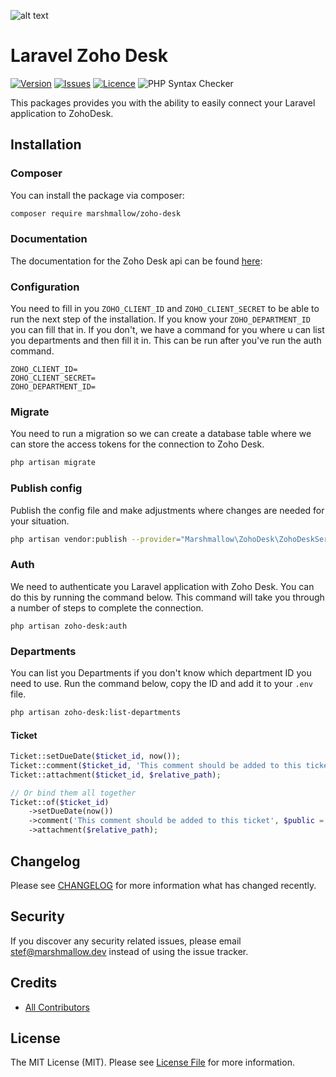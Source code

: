 ![alt text](https://marshmallow.dev/cdn/media/logo-red-237x46.png "marshmallow.")

# Laravel Zoho Desk

[![Version](https://img.shields.io/packagist/v/marshmallow/zoho-desk)](https://github.com/marshmallow-packages/pages)
[![Issues](https://img.shields.io/github/issues/marshmallow-packages/zoho-desk)](https://github.com/marshmallow-packages/pages)
[![Licence](https://img.shields.io/github/license/marshmallow-packages/zoho-desk)](https://github.com/marshmallow-packages/pages)
![PHP Syntax Checker](https://github.com/marshmallow-packages/zoho-desk/workflows/PHP%20Syntax%20Checker/badge.svg)

This packages provides you with the ability to easily connect your Laravel application to ZohoDesk.

## Installation

### Composer

You can install the package via composer:

```bash
composer require marshmallow/zoho-desk
```

### Documentation

The documentation for the Zoho Desk api can be found [here](https://desk.zoho.com/DeskAPIDocument):

### Configuration

You need to fill in you `ZOHO_CLIENT_ID` and `ZOHO_CLIENT_SECRET` to be able to run the next step of the installation. If you know your `ZOHO_DEPARTMENT_ID` you can fill that in. If you don't, we have a command for you where u can list you departments and then fill it in. This can be run after you've run the auth command.

```env
ZOHO_CLIENT_ID=
ZOHO_CLIENT_SECRET=
ZOHO_DEPARTMENT_ID=
```

### Migrate

You need to run a migration so we can create a database table where we can store the access tokens for the connection to Zoho Desk.

```bash
php artisan migrate
```

### Publish config

Publish the config file and make adjustments where changes are needed for your situation.

```bash
php artisan vendor:publish --provider="Marshmallow\ZohoDesk\ZohoDeskServiceProvider"
```

### Auth

We need to authenticate you Laravel application with Zoho Desk. You can do this by running the command below. This command will take you through a number of steps to complete the connection.

```
php artisan zoho-desk:auth
```

### Departments

You can list you Departments if you don't know which department ID you need to use. Run the command below, copy the ID and add it to your `.env` file.

```bash
php artisan zoho-desk:list-departments
```

#### Ticket

```php
Ticket::setDueDate($ticket_id, now());
Ticket::comment($ticket_id, 'This comment should be added to this ticket', $public = false);
Ticket::attachment($ticket_id, $relative_path);

// Or bind them all together
Ticket::of($ticket_id)
    ->setDueDate(now())
    ->comment('This comment should be added to this ticket', $public = false)
    ->attachment($relative_path);
```

## Changelog

Please see [CHANGELOG](CHANGELOG.md) for more information what has changed recently.

## Security

If you discover any security related issues, please email stef@marshmallow.dev instead of using the issue tracker.

## Credits

-   [All Contributors](../../contributors)

## License

The MIT License (MIT). Please see [License File](LICENSE.md) for more information.
